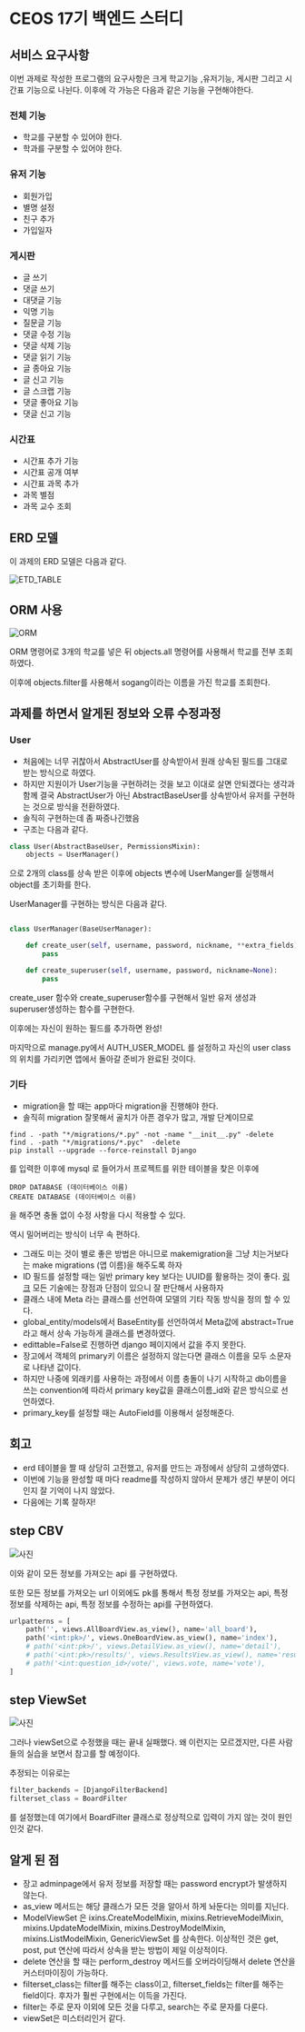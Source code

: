 # CEOS 17기 백엔드 스터디

## 서비스 요구사항

이번 과제로 작성한 프로그램의 요구사항은 크게 학교기능 ,유저기능, 게시판 그리고 시간표 기능으로 나뉜다.
이후에 각 가능은 다음과 같은 기능을 구현해야한다.

### 전체 기능

* 학교를 구분할 수 있어야 한다.
* 학과를 구분할 수 있어야 한다.

### 유저 기능

* 회원가입
* 별명 설정
* 친구 추가
* 가입일자

### 게시판

* 글 쓰기
* 댓글 쓰기
* 대댓글 기능
* 익명 기능
* 질문글 기능
* 댓글 수정 기능
* 댓글 삭제 기능
* 댓글 읽기 기능
* 글 종아요 기능
* 글 신고 기능
* 글 스크랩 기능
* 댓글 좋아요 기능
* 댓글 신고 기능

### 시간표

* 시간표 추가 기능
* 시간표 공개 여부
* 시간표 과목 추가
* 과목 별점
* 과목 교수 조회

## ERD 모델

이 과제의 ERD 모델은 다음과 같다.

![ETD_TABLE](./image/erd_table.png)

## ORM 사용

![ORM](./image/ORM.png)

ORM 명령어로 3개의 학교를 넣은 뒤 objects.all 명령어를 사용해서 학교를 전부 조회하였다.

이후에 objects.filter를 사용해서 sogang이라는 이름을 가진 학교를 조회한다.

## 과제를 하면서 알게된 정보와 오류 수정과정

### User

* 처음에는 너무 귀찮아서 AbstractUser를 상속받아서 원래 상속된 필드를 그대로 받는 방식으로 하였다.
* 하지만 지원이가 User기능을 구현하려는 것을 보고 이대로 살면 안되겠다는 생각과 함께 결국 AbstractUser가 아닌 AbstractBaseUser를 상속받아서 유저를 구현하는 것으로 방식을 전환하였다.
* 솔직히 구현하는데 좀 짜증나긴했음
* 구조는 다음과 같다.

~~~python
class User(AbstractBaseUser, PermissionsMixin):
    objects = UserManager()
~~~

으로 2개의 class를 상속 받은 이후에
objects 변수에 UserManger를 실행해서 object를 초기화를 한다.

UserManager를 구현하는 방식은 다음과 같다.

~~~python

class UserManager(BaseUserManager):

    def create_user(self, username, password, nickname, **extra_fields):
        pass

    def create_superuser(self, username, password, nickname=None):
        pass
~~~

create_user 함수와 create_superuser함수를 구현해서 일반 유저 생성과 superuser생성하는 함수를 구현한다.

이후에는 자신이 원하는 필드를 추가하면 완성!

마지막으로 manage.py에서
AUTH_USER_MODEL 를 설정하고 자신의 user class의 위치를 가리키면 앱에서 돌아갈 준비가 완료된 것이다.

### 기타

* migration을 할 때는 app마다 migration을 진행해야 한다.
* 솔직히 migration 잘못해서 골치가 아픈 경우가 많고, 개발 단계이므로

~~~shell
find . -path "*/migrations/*.py" -not -name "__init__.py" -delete
find . -path "*/migrations/*.pyc"  -delete
pip install --upgrade --force-reinstall Django
~~~

를 입력한 이후에 mysql 로 들어가서 프로젝트를 위한 테이블을 찾은 이후에

~~~mysql
DROP DATABASE (데이터베이스 이름)
CREATE DATABASE (데이터베이스 이름)
~~~

을 해주면 충돌 없이 수정 사항을 다시 적용할 수 있다.

역시 밀어버리는 방식이 너무 속 편하다.

* 그래도 미는 것이 별로 좋은 방법은 아니므로 makemigration을 그냥 치는거보다는 make migrations (앱 이름)을 해주도록 하자
* ID 필드를 설정할 때는 일반 primary key 보다는 UUID를 활용하는 것이 좋다. [링크](https://stir.tistory.com/294) 모든 기술에는 장점과 단점이 있으니 잘 판단해서 사용하자
* 클래스 내에 Meta 라는 클래스를 선언하여 모델의 기타 작동 방식을 정의 할 수 있다.
* global_entity/models에서 BaseEntity를 선언하여서 Meta값에 abstract=True라고 해서 상속 가능하게 클래스를 변경하였다.
* edittable=False로 진행하면 django 페이지에서 값을 주지 못한다.
* 장고에서 객체의 primary키 이름은 설정하지 않는다면 클래스 이름을 모두 소문자로 나타낸 값이다.
* 하지만 나중에 외래키를 사용하는 과정에서 이름 충돌이 나기 시작하고 db이름을 쓰는 convention에 따라서 primary key값을 클래스이름_id와 같은 방식으로 선언하였다.
* primary_key를 설정할 때는 AutoField를 이용해서 설정해준다.

## 회고

* erd 테이블을 짤 때 상당히 고전했고, 유저를 만드는 과정에서 상당히 고생하였다.
* 이번에 기능을 완성할 때 마다 readme를 작성하지 않아서 문제가 생긴 부분이 어디인지 잘 기억이 나지 않았다.
* 다음에는 기록 잘하자!

## step CBV

![사진](./image/results.png)

이와 같이 모든 정보를 가져오는 api 를 구현하였다.

또한 모든 정보를 가져오는 url 이외에도 pk를 통해서 특정 정보를 가져오는 api, 특정 정보를 삭제하는 api, 특정 정보를 수정하는 api를 구현하였다.

~~~python
urlpatterns = [
    path('', views.AllBoardView.as_view(), name='all_board'),
    path('<int:pk>/', views.OneBoardView.as_view(), name='index'),
    # path('<int:pk>/', views.DetailView.as_view(), name='detail'),
    # path('<int:pk>/results/', views.ResultsView.as_view(), name='results'),
    # path('<int:question_id>/vote/', views.vote, name='vote'),
]
~~~

## step ViewSet

![사진](./image/fail.png)

그러나 viewSet으로 수정했을 때는 끝내 실패했다.
왜 이런지는 모르겠지만, 다른 사람들의 실습을 보면서 참고를 할 예정이다.

추정되는 이유로는

~~~python
filter_backends = [DjangoFilterBackend]
filterset_class = BoardFilter
~~~
를 설정했는데 여기에서 BoardFilter 클래스로 정상적으로 입력이 가지 않는 것이 원인인것 같다.

## 알게 된 점

* 장고 adminpage에서 유저 정보를 저장할 때는 password encrypt가 발생하지 않는다.
* as_view 메서드는 해당 클래스가 모든 것을 알아서 하게 놔둔다는 의미를 지닌다.
* ModelViewSet 은 ixins.CreateModelMixin, mixins.RetrieveModelMixin, mixins.UpdateModelMixin, mixins.DestroyModelMixin,
  mixins.ListModelMixin, GenericViewSet 를 상속한다. 이상적인 것은 get, post, put 연산에 따라서 상속을 받는 방법이 제일 이상적이다.
* delete 연산을 할 때는 perform_destroy 메서드를 오버라이딩해서 delete 연산을 커스터마이징이 가능하다.
* filterset_class는 filter를 해주는 class이고, filterset_fields는 filter를 해주는 field이다. 후자가 훨씬 구현에서는 이득을 가진다.
* filter는 주로 문자 이외에 모든 것을 다루고, search는 주로 문자를 다룬다.
* viewSet은 미스터리인거 같다.